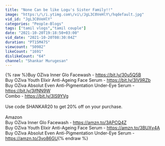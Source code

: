 ```yaml
---
title: "None Can be like Logu's Sister Family!!"
image: "https:\/\/i.ytimg.com\/vi\/JgL3C0VeHlY\/hqdefault.jpg"
vid_id: "JgL3C0VeHlY"
categories: "People-Blogs"
tags: ["tamil vlogs","tamil couple"]
date: "2021-10-20T19:18:50+03:00"
vid_date: "2021-10-20T08:30:04Z"
duration: "PT15M47S"
viewcount: "50982"
likeCount: "1691"
dislikeCount: "64"
channel: "Shankar Murugesan"
---
```

{% raw %}Buy OZiva Inner Glo Facewash - <a rel="nofollow" target="blank" href="https://bit.ly/30u5Q5B">https://bit.ly/30u5Q5B</a><br />Buy OZiva Youth Elixir Anti-Ageing Face Serum - <a rel="nofollow" target="blank" href="https://bit.ly/3lV9RZb">https://bit.ly/3lV9RZb</a><br />Buy OZiva Absolut Even Anti-Pigmentation Under-Eye Serum - <a rel="nofollow" target="blank" href="https://bit.ly/3jfNN9W">https://bit.ly/3jfNN9W</a><br />Combo - <a rel="nofollow" target="blank" href="https://bit.ly/3lS9YVg">https://bit.ly/3lS9YVg</a><br /><br />Use code SHANKAR20 to get 20% off on your purchase. <br /><br />Amazon <br />Buy OZiva Inner Glo Facewash - <a rel="nofollow" target="blank" href="https://amzn.to/3APCQ4Z">https://amzn.to/3APCQ4Z</a><br />Buy OZiva Youth Elixir Anti-Ageing Face Serum  - <a rel="nofollow" target="blank" href="https://amzn.to/3BUXy4A">https://amzn.to/3BUXy4A</a><br />Buy OZiva Absolut Even Anti-Pigmentation Under-Eye Serum - <a rel="nofollow" target="blank" href="https://amzn.to/3vo86GU">https://amzn.to/3vo86GU</a>{% endraw %}
